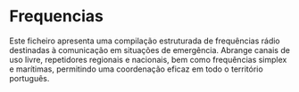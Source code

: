 # Frequencias
Este ficheiro apresenta uma compilação estruturada de frequências rádio destinadas à comunicação em situações de emergência. Abrange canais de uso livre, repetidores regionais e nacionais, bem como frequências simplex e marítimas, permitindo uma coordenação eficaz em todo o território português.
